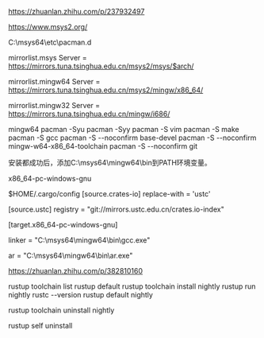 https://zhuanlan.zhihu.com/p/237932497

https://www.msys2.org/

C:\msys64\etc\pacman.d

mirrorlist.msys
Server = https://mirrors.tuna.tsinghua.edu.cn/msys2/msys/$arch/

mirrorlist.mingw64
Server = https://mirrors.tuna.tsinghua.edu.cn/msys2/mingw/x86_64/

mirrorlist.mingw32
Server = https://mirrors.tuna.tsinghua.edu.cn/mingw/i686/

mingw64
pacman -Syu
pacman -Syy
pacman -S vim
pacman -S make
pacman -S gcc
pacman -S --noconfirm base-devel
pacman -S --noconfirm mingw-w64-x86_64-toolchain
pacman -S --noconfirm git


安装都成功后，添加C:\msys64\mingw64\bin到PATH环境变量。


x86_64-pc-windows-gnu


$HOME/.cargo/config
[source.crates-io]
replace-with = 'ustc'

[source.ustc]
registry = "git://mirrors.ustc.edu.cn/crates.io-index"


[target.x86_64-pc-windows-gnu]

linker = "C:\\msys64\\mingw64\\bin\\gcc.exe"

ar = "C:\\msys64\\mingw64\\bin\\ar.exe"


https://zhuanlan.zhihu.com/p/382810160

rustup toolchain list
rustup default
rustup toolchain install nightly
rustup run nightly rustc --version
rustup default nightly


rustup toolchain uninstall nightly


rustup self uninstall
